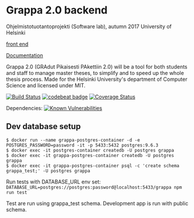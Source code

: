 # Grappa 2.0 backend

Ohjelmistotuotantoprojekti (Software lab), autumn 2017
University of Helsinki

[front end](https://github.com/OhtuGrappa2/front-grappa2)

[Documentation](https://drive.google.com/drive/folders/0B5AboURQNTdya2xJcC0zVmVDM1E)

Grappa 2.0 (GRAdut Pikaisesti PAkettiin 2.0) will be a tool for both students and staff to manage master theses, to simplify and to speed up the whole thesis process. Made for the Helsinki University's department of Computer Science and licensed under MIT.

[![Build Status](https://travis-ci.org/OhtuGrappa2/back-grappa2.svg?branch=master)](https://travis-ci.org/OhtuGrappa2/back-grappa2)
[![codebeat badge](https://codebeat.co/badges/7317a671-8161-462b-9c02-6ff03b62780e)](https://codebeat.co/projects/github-com-ohtugrappa2-back-grappa2-master)
[![Coverage Status](https://coveralls.io/repos/github/OhtuGrappa2/back-grappa2/badge.svg?branch=master)](https://coveralls.io/github/OhtuGrappa2/back-grappa2?branch=master)

Dependencies: [![Known Vulnerabilities](https://snyk.io/test/github/ohtugrappa2/back-grappa2/badge.svg)](https://snyk.io/test/github/ohtugrappa2/back-grappa2)

## Dev database setup

```
$ docker run --name grappa-postgres-container -d -e POSTGRES_PASSWORD=password -it -p 5433:5432 postgres:9.6.3
$ docker exec -it postgres-container createdb -U postgres grappa
$ docker exec -it grappa-postgres-container createdb -U postgres grappa
$ docker exec -it grappa-postgres-container psql -c 'create schema grappa_test;' -U postgres grappa
```

Run tests with DATABASE_URL env set:
`DATABASE_URL=postgres://postgres:password@localhost:5433/grappa npm run test`

Test are run using grappa_test schema. Development app is run with public schema.
